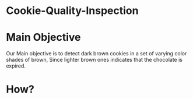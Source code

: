 # Cookie-Quality-Inspection


Main Objective
==================================================

Our Main objective is to detect dark brown cookies in a set of varying color shades of brown, Since lighter brown ones indicates that the chocolate is expired.

How?
==================================================


